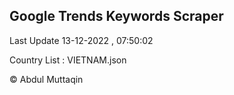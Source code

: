 

## Google Trends Keywords Scraper 
 
Last Update 13-12-2022 , 07:50:02

Country List :
VIETNAM.json



© Abdul Muttaqin 

